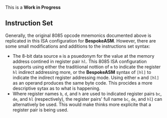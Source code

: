 This is a **Work in Progress**

## Instruction Set
Generally, the original 8085 opcode mnemonics documented above is replicated in this ISA configuration for **BespokeASM**. However, there are some small modifications and additions to the instructions set syntax:

* The 8-bit data source `m` is a psuedonym for the value at the memory address contined in register pair `hl`. This 8085 ISA configuration supports using either the traditiional nottion of `m` to indicate the register `hl` indirect addressing more, or the **BespokeASM** syntax of `[hl]` to indicate the indirect register addressing mode. Using either `m` and `[hl]` as an operand produces the same byte code. This procides a more descriptive sytax as to what is happening.
* Where register names `b`, `d`, and `h` are used to indicated register pairs `bc`, `de`, and `hl` (respectively), the register pairs' full name `bc`, `de`, and `hl`) can alternatively be used. This would make thinks more explicite that a register pair is being used.
